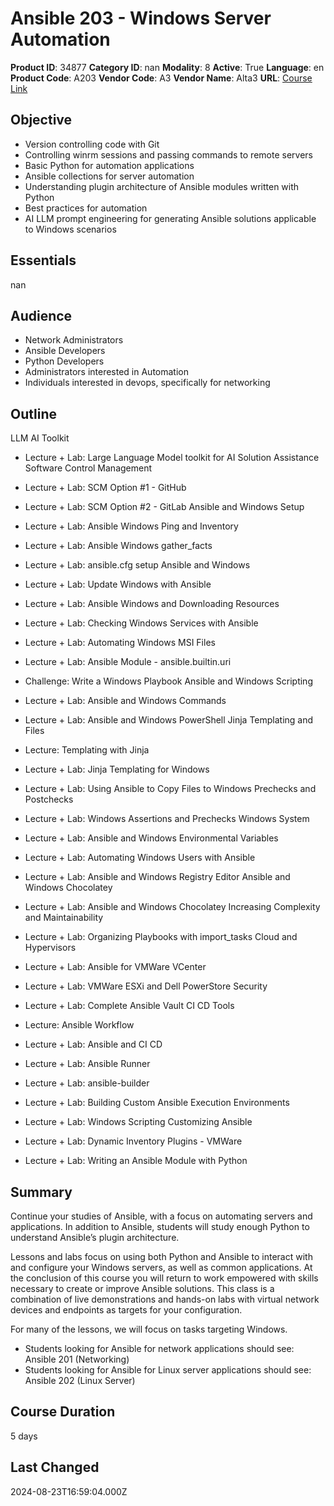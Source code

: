 # Ansible 203 - Windows Server Automation

**Product ID**: 34877
**Category ID**: nan
**Modality**: 8
**Active**: True
**Language**: en
**Product Code**: A203
**Vendor Code**: A3
**Vendor Name**: Alta3
**URL**: [Course Link](https://www.fastlaneus.com/course/alta3-a203)

## Objective
- Version controlling code with Git
- Controlling winrm sessions and passing commands to remote servers
- Basic Python for automation applications
- Ansible collections for server automation
- Understanding plugin architecture of Ansible modules written with Python
- Best practices for automation
- AI LLM prompt engineering for generating Ansible solutions applicable to Windows scenarios

## Essentials
nan

## Audience
- Network Administrators
- Ansible Developers
- Python Developers
- Administrators interested in Automation
- Individuals interested in devops, specifically for networking

## Outline
LLM AI Toolkit



- Lecture + Lab: Large Language Model toolkit for AI Solution Assistance
Software Control Management



- Lecture + Lab: SCM Option #1 - GitHub
- Lecture + Lab: SCM Option #2 - GitLab
Ansible and Windows Setup



- Lecture + Lab: Ansible Windows Ping and Inventory
- Lecture + Lab: Ansible Windows gather_facts
- Lecture + Lab: ansible.cfg setup
Ansible and Windows



- Lecture + Lab: Update Windows with Ansible
- Lecture + Lab: Ansible Windows and Downloading Resources
- Lecture + Lab: Checking Windows Services with Ansible
- Lecture + Lab: Automating Windows MSI Files
- Lecture + Lab: Ansible Module - ansible.builtin.uri
- Challenge: Write a Windows Playbook
Ansible and Windows Scripting



- Lecture + Lab: Ansible and Windows Commands
- Lecture + Lab: Ansible and Windows PowerShell
Jinja Templating and Files



- Lecture: Templating with Jinja
- Lecture + Lab: Jinja Templating for Windows
- Lecture + Lab: Using Ansible to Copy Files to Windows
Prechecks and Postchecks



- Lecture + Lab: Windows Assertions and Prechecks
Windows System



- Lecture + Lab: Ansible and Windows Environmental Variables
- Lecture + Lab: Automating Windows Users with Ansible
- Lecture + Lab: Ansible and Windows Registry Editor
Ansible and Windows Chocolatey



- Lecture + Lab: Ansible and Windows Chocolatey
Increasing Complexity and Maintainability



- Lecture + Lab: Organizing Playbooks with import_tasks
Cloud and Hypervisors



- Lecture + Lab: Ansible for VMWare VCenter
- Lecture + Lab: VMWare ESXi and Dell PowerStore
Security



- Lecture + Lab: Complete Ansible Vault
CI CD Tools



- Lecture: Ansible Workflow
- Lecture + Lab: Ansible and CI CD
- Lecture + Lab: Ansible Runner
- Lecture + Lab: ansible-builder
- Lecture + Lab: Building Custom Ansible Execution Environments
- Lecture + Lab: Windows Scripting
Customizing Ansible



- Lecture + Lab: Dynamic Inventory Plugins - VMWare
- Lecture + Lab: Writing an Ansible Module with Python

## Summary
Continue your studies of Ansible, with a focus on automating servers and applications. In addition to Ansible, students will study enough Python to understand Ansible’s plugin architecture.
 
Lessons and labs focus on using both Python and Ansible to interact with and configure your Windows servers, as well as common applications. At the conclusion of this course you will return to work empowered with skills necessary to create or improve Ansible solutions. This class is a combination of live demonstrations and hands-on labs with virtual network devices and endpoints as targets for your configuration.

For many of the lessons, we will focus on tasks targeting Windows.



- Students looking for Ansible for network applications should see: Ansible 201 (Networking)
- Students looking for Ansible for Linux server applications should see: Ansible 202 (Linux Server)

## Course Duration
5 days

## Last Changed
2024-08-23T16:59:04.000Z
